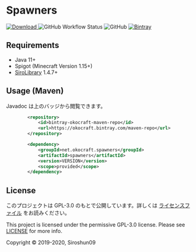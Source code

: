 # Spawners
[![Download](https://api.bintray.com/packages/okocraft/maven-repo/Spawners/images/download.svg) ](https://bintray.com/okocraft/maven-repo/Spawners/_latestVersion)
![GitHub Workflow Status](https://img.shields.io/github/workflow/status/okocraft/Spawners/Java%20CI)
![GitHub](https://img.shields.io/github/license/okocraft/Spawners)
[![Bintray](https://img.shields.io/bintray/v/okocraft/maven-repo/Spawners?color=orange&label=Javadoc)](https://okocraft.github.io/Spawners/)


## Requirements

- Java 11+
- Spigot (Minecraft Version 1.15+)
- [SiroLibrary](https://github.com/SiroPlugins/SiroLibrary) 1.4.7+

## Usage (Maven)

Javadoc は上のバッジから閲覧できます。

```xml
        <repository>
            <id>bintray-okocraft-maven-repo</id>
            <url>https://okocraft.bintray.com/maven-repo</url>
        </repository>
```
```xml
        <dependency>
            <groupId>net.okocraft.spawners</groupId>
            <artifactId>spawners</artifactId>
            <version>VERSION</version>
            <scope>provided</scope>
        </dependency>
```

## License

このプロジェクトは GPL-3.0 のもとで公開しています。詳しくは [ライセンスファイル](LICENSE) をお読みください。

This project is licensed under the permissive GPL-3.0 license. Please see [LICENSE](LICENSE) for more info.

Copyright © 2019-2020, Siroshun09